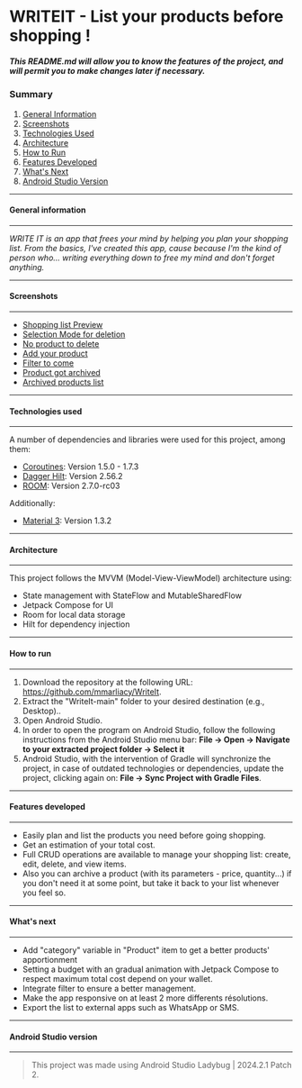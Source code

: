 # WRITEIT - List your products before shopping !
##### *This README.md will allow you to know the features of the project, and will permit you to make changes later if necessary.*


### Summary
1. [General Information](#general-information)
2. [Screenshots](#screenshots)
3. [Technologies Used](#technologies-used)
4. [Architecture](#architecture)
5. [How to Run](#how-to-run)
6. [Features Developed](#features-developed)
7. [What's Next](#whats-next)
8. [Android Studio Version](#android-studio-version)

***
#### General information
***
*WRITE IT is an app that frees your mind by helping you plan your shopping list. From the basics, I've created this app, cause because I'm the kind of person who… writing everything down to free my mind and don't forget anything.*


***
#### Screenshots
***
* [Shopping list Preview](screenshots/shopping_list_preview.png) 
* [Selection Mode for deletion](screenshots/delete_selection_mode.png)
* [No product to delete](screenshots/no_product_selected_to_delete.png)
* [Add your product](screenshots/add_your_product.png)
* [Filter to come](screenshots/filter.png)
* [Product got archived](screenshots/archive_action.png)
* [Archived products list](screenshots/archived_list.png)

***
#### Technologies used
***
A number of dependencies and libraries were used for this project, among them:
  * [Coroutines](https://github.com/Kotlin/kotlinx.coroutines): Version 1.5.0 - 1.7.3
  * [Dagger Hilt](https://developer.android.com/training/dependency-injection/hilt-android?hl=fr): Version 2.56.2
  * [ROOM](https://developer.android.com/jetpack/androidx/releases/room?hl=fr): Version 2.7.0-rc03

Additionally: 
  * [Material 3](https://developer.android.com/develop/ui/compose/designsystems/material3?hl=fr): Version 1.3.2

***
#### Architecture
***
This project follows the MVVM (Model-View-ViewModel) architecture using:
- State management with StateFlow and MutableSharedFlow
- Jetpack Compose for UI
- Room for local data storage
- Hilt for dependency injection

***
#### How to run
***
1. Download the repository at the following URL: https://github.com/mmarliacy/WriteIt.
2. Extract the "WriteIt-main" folder to your desired destination (e.g., Desktop)..
3. Open Android Studio.
4. In order to open the program on Android Studio, follow the following instructions from the Android Studio menu bar: **File → Open → Navigate to your extracted project folder → Select it**
5. Android Studio, with the intervention of Gradle will synchronize the project, in case of outdated technologies or dependencies, update the project, clicking again on: **File -> Sync Project with Gradle Files**.

***
#### Features developed
***

* Easily plan and list the products you need before going shopping.
* Get an estimation of your total cost.
* Full CRUD operations are available to manage your shopping list: create, edit, delete, and view items.
* Also you can archive a product (with its parameters - price, quantity...) if you don't need it at some point, but take it back to your list whenever you feel so.

***
#### What's next
***

* Add "category" variable in "Product" item to get a better products' apportionment  
* Setting a budget with an gradual animation with Jetpack Compose to respect maximum total cost depend on your wallet.
* Integrate filter to ensure a better management.
* Make the app responsive on at least 2 more differents résolutions.
* Export the list to external apps such as WhatsApp or SMS.


***
#### Android Studio version
***
> This project was made using Android Studio Ladybug | 2024.2.1 Patch 2. 
